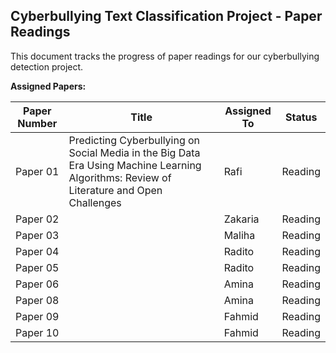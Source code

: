 ## Cyberbullying Text Classification Project - Paper Readings

This document tracks the progress of paper readings for our cyberbullying detection project.

**Assigned Papers:**

| Paper Number | Title | Assigned To | Status | 
|---|---|---|---|
| Paper 01 | Predicting Cyberbullying on Social Media in the Big Data Era Using Machine Learning Algorithms: Review of Literature and Open Challenges | Rafi |Reading |
| Paper 02 |  | Zakaria | Reading|
| Paper 03 |  | Maliha | Reading|
| Paper 04 |  | Radito |Reading |
| Paper 05 |  | Radito |Reading |
| Paper 06 |  | Amina |Reading |
| Paper 08 |  | Amina |Reading |
| Paper 09 |  | Fahmid |Reading |
| Paper 10 |  | Fahmid |Reading |

